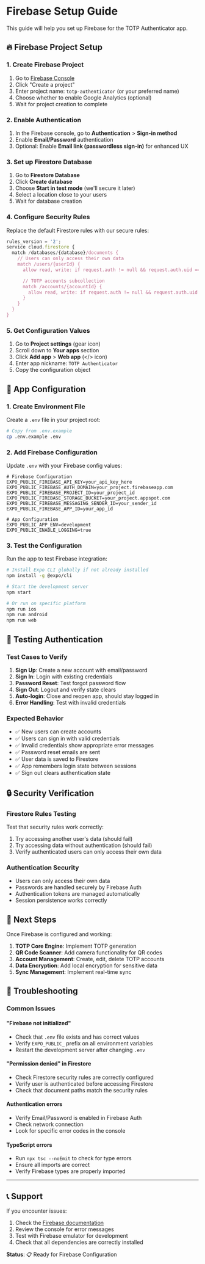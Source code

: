 # Firebase Setup Guide

This guide will help you set up Firebase for the TOTP Authenticator app.

## 🔥 Firebase Project Setup

### 1. Create Firebase Project

1. Go to [Firebase Console](https://console.firebase.google.com/)
2. Click "Create a project"
3. Enter project name: `totp-authenticator` (or your preferred name)
4. Choose whether to enable Google Analytics (optional)
5. Wait for project creation to complete

### 2. Enable Authentication

1. In the Firebase console, go to **Authentication** > **Sign-in method**
2. Enable **Email/Password** authentication
3. Optional: Enable **Email link (passwordless sign-in)** for enhanced UX

### 3. Set up Firestore Database

1. Go to **Firestore Database**
2. Click **Create database**
3. Choose **Start in test mode** (we'll secure it later)
4. Select a location close to your users
5. Wait for database creation

### 4. Configure Security Rules

Replace the default Firestore rules with our secure rules:

```javascript
rules_version = '2';
service cloud.firestore {
  match /databases/{database}/documents {
    // Users can only access their own data
    match /users/{userId} {
      allow read, write: if request.auth != null && request.auth.uid == userId;

      // TOTP accounts subcollection
      match /accounts/{accountId} {
        allow read, write: if request.auth != null && request.auth.uid == userId;
      }
    }
  }
}
```

### 5. Get Configuration Values

1. Go to **Project settings** (gear icon)
2. Scroll down to **Your apps** section
3. Click **Add app** > **Web app** (</> icon)
4. Enter app nickname: `TOTP Authenticator`
5. Copy the configuration object

## 📱 App Configuration

### 1. Create Environment File

Create a `.env` file in your project root:

```bash
# Copy from .env.example
cp .env.example .env
```

### 2. Add Firebase Configuration

Update `.env` with your Firebase config values:

```env
# Firebase Configuration
EXPO_PUBLIC_FIREBASE_API_KEY=your_api_key_here
EXPO_PUBLIC_FIREBASE_AUTH_DOMAIN=your_project.firebaseapp.com
EXPO_PUBLIC_FIREBASE_PROJECT_ID=your_project_id
EXPO_PUBLIC_FIREBASE_STORAGE_BUCKET=your_project.appspot.com
EXPO_PUBLIC_FIREBASE_MESSAGING_SENDER_ID=your_sender_id
EXPO_PUBLIC_FIREBASE_APP_ID=your_app_id

# App Configuration
EXPO_PUBLIC_APP_ENV=development
EXPO_PUBLIC_ENABLE_LOGGING=true
```

### 3. Test the Configuration

Run the app to test Firebase integration:

```bash
# Install Expo CLI globally if not already installed
npm install -g @expo/cli

# Start the development server
npm start

# Or run on specific platform
npm run ios
npm run android
npm run web
```

## 🧪 Testing Authentication

### Test Cases to Verify

1. **Sign Up**: Create a new account with email/password
2. **Sign In**: Login with existing credentials
3. **Password Reset**: Test forgot password flow
4. **Sign Out**: Logout and verify state clears
5. **Auto-login**: Close and reopen app, should stay logged in
6. **Error Handling**: Test with invalid credentials

### Expected Behavior

- ✅ New users can create accounts
- ✅ Users can sign in with valid credentials
- ✅ Invalid credentials show appropriate error messages
- ✅ Password reset emails are sent
- ✅ User data is saved to Firestore
- ✅ App remembers login state between sessions
- ✅ Sign out clears authentication state

## 🔒 Security Verification

### Firestore Rules Testing

Test that security rules work correctly:

1. Try accessing another user's data (should fail)
2. Try accessing data without authentication (should fail)
3. Verify authenticated users can only access their own data

### Authentication Security

- Users can only access their own data
- Passwords are handled securely by Firebase Auth
- Authentication tokens are managed automatically
- Session persistence works correctly

## 🚀 Next Steps

Once Firebase is configured and working:

1. **TOTP Core Engine**: Implement TOTP generation
2. **QR Code Scanner**: Add camera functionality for QR codes
3. **Account Management**: Create, edit, delete TOTP accounts
4. **Data Encryption**: Add local encryption for sensitive data
5. **Sync Management**: Implement real-time sync

## 🐛 Troubleshooting

### Common Issues

#### "Firebase not initialized"

- Check that `.env` file exists and has correct values
- Verify `EXPO_PUBLIC_` prefix on all environment variables
- Restart the development server after changing `.env`

#### "Permission denied" in Firestore

- Check Firestore security rules are correctly configured
- Verify user is authenticated before accessing Firestore
- Check that document paths match the security rules

#### Authentication errors

- Verify Email/Password is enabled in Firebase Auth
- Check network connection
- Look for specific error codes in the console

#### TypeScript errors

- Run `npx tsc --noEmit` to check for type errors
- Ensure all imports are correct
- Verify Firebase types are properly imported

---

## 📞 Support

If you encounter issues:

1. Check the [Firebase documentation](https://firebase.google.com/docs)
2. Review the console for error messages
3. Test with Firebase emulator for development
4. Check that all dependencies are correctly installed

**Status**: 📋 Ready for Firebase Configuration
